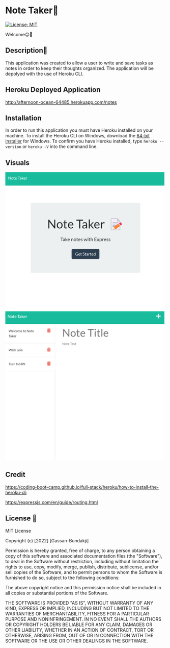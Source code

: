# Note Taker📓

[![License: MIT](https://img.shields.io/badge/License-MIT-yellow.svg)](https://opensource.org/licenses/MIT) 

Welcome😊👋

## Description📝

This application was created to allow a user to write and save tasks as notes in order to keep their thoughts organized. The application will be depolyed with the use of Heroku CLI.

## Heroku Deployed Application

http://afternoon-ocean-64485.herokuapp.com/notes

## Installation

In order to run this application you must have Heroku installed on your machine. To install the Heroku CLI on Windows, download the <a href="https://devcenter.heroku.com/articles/heroku-cli#download-and-install" target="_blank">64-bit installer</a> for Windows. To confirm you have Heroku installed, type <code>heroku --version</code> or <code>heroku -V</code> into the command line.

## Visuals

<img src = "./public/assets/images/note-taker1.png" width = "500px">


<img src = "./public/assets/images/note-taker2.png" width = "500px">


## Credit

https://coding-boot-camp.github.io/full-stack/heroku/how-to-install-the-heroku-cli

https://expressjs.com/en/guide/routing.html


## License 🔑

MIT License

Copyright (c) [2022] [Gassan-Bundakji]

Permission is hereby granted, free of charge, to any person obtaining a copy of this software and associated documentation files (the "Software"), to deal in the Software without restriction, including without limitation the rights to use, copy, modify, merge, publish, distribute, sublicense, and/or sell copies of the Software, and to permit persons to whom the Software is furnished to do so, subject to the following conditions:

The above copyright notice and this permission notice shall be included in all copies or substantial portions of the Software.

THE SOFTWARE IS PROVIDED "AS IS", WITHOUT WARRANTY OF ANY KIND, EXPRESS OR IMPLIED, INCLUDING BUT NOT LIMITED TO THE WARRANTIES OF MERCHANTABILITY, FITNESS FOR A PARTICULAR PURPOSE AND NONINFRINGEMENT. IN NO EVENT SHALL THE AUTHORS OR COPYRIGHT HOLDERS BE LIABLE FOR ANY CLAIM, DAMAGES OR OTHER LIABILITY, WHETHER IN AN ACTION OF CONTRACT, TORT OR OTHERWISE, ARISING FROM, OUT OF OR IN CONNECTION WITH THE SOFTWARE OR THE USE OR OTHER DEALINGS IN THE SOFTWARE.
